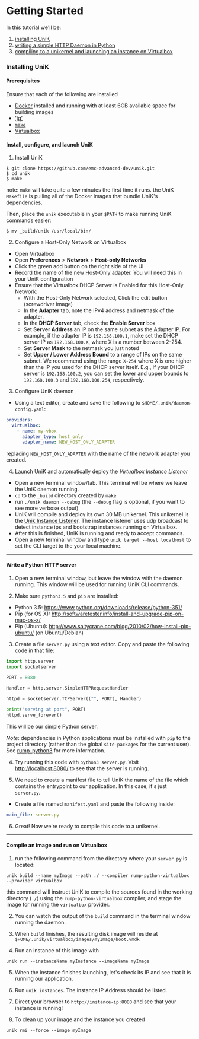 # Getting Started

In this tutorial we'll be:
  1. [installing UniK](getting_started.md#installing-unik)
  2. [writing a simple HTTP Daemon in Python](getting_started.md#write-a-python-http-server)
  3. [compiling to a unikernel and launching an instance on Virtualbox](getting_started.md#compile-an-image-and-run-on-virtualbox)

### Installing UniK
#### Prerequisites
Ensure that each of the following are installed
- [Docker](http://www.docker.com/) installed and running with at least 6GB available space for building images
- ['jq'](https://stedolan.github.io/jq/)
- [`make`](https://www.gnu.org/software/make/)
- [Virtualbox](https://www.virtualbox.org/)

#### Install, configure, and launch UniK
1. Install UniK
  ```
  $ git clone https://github.com/emc-advanced-dev/unik.git
  $ cd unik
  $ make
  ```
  note: `make` will take quite a few minutes the first time it runs. the UniK `Makefile` is pulling all of the Docker images that bundle UniK's dependencies.

  Then, place the `unik` executable in your `$PATH` to make running UniK commands easier:
  ```
  $ mv _build/unik /usr/local/bin/
  ```

2. Configure a Host-Only Network on Virtualbox
  * Open Virtualbox
  * Open **Preferences** > **Network** > **Host-only Networks**
  * Click the green add button on the right side of the UI
  * Record the name of the new Host-Only adapter. You will need this in your UniK configuration
  * Ensure that the Virtualbox DHCP Server is Enabled for this Host-Only Network:
    * With the Host-Only Network selected, Click the edit button (screwdriver image)
    * In the **Adapter** tab, note the IPv4 address and netmask of the adapter.
    * In the **DHCP Server** tab, check the **Enable Server** box
    * Set **Server Address** an IP on the same subnet as the Adapter IP. For example, if the adapter IP is `192.168.100.1`, make set the DHCP server IP as `192.168.100.X`, where X is a number between 2-254.
    * Set **Server Mask** to the netmask you just noted
    * Set **Upper / Lower Address Bound** to a range of IPs on the same subnet. We recommend using the range `X-254` where X is one higher than the IP you used for the DHCP server itself. E.g., if your DHCP server is `192.168.100.2`, you can set the lower and upper bounds to `192.168.100.3` and `192.168.100.254`, respectively.

3. Configure UniK daemon
  * Using a text editor, create and save the following to `$HOME/.unik/daemon-config.yaml`:
  ```yaml
  providers:
    virtualbox:
      - name: my-vbox
        adapter_type: host_only
        adapter_name: NEW_HOST_ONLY_ADAPTER
  ```
  replacing `NEW_HOST_ONLY_ADAPTER` with the name of the network adapter you created.

4. Launch UniK and automatically deploy the *Virtualbox Instance Listener*
  * Open a new terminal window/tab. This terminal will be where we leave the UniK daemon running.
  * `cd` to the `_build` directory created by `make`
  * run `./unik daemon --debug` (the `--debug` flag is optional, if you want to see more verbose output)
  * UniK will compile and deploy its own 30 MB unikernel. This unikernel is the [Unik Instance Listener](./instance_listener.md). The instance listener uses udp broadcast to detect instance ips and bootstrap instances running on Virtualbox.
  * After this is finished, UniK is running and ready to accept commands.
  * Open a new terminal window and type `unik target --host localhost` to set the CLI target to the your local machine.

---

#### Write a Python HTTP server
1. Open a new terminal window, but leave the window with the daemon running. This window will be used for running UniK CLI commands.

2. Make sure `python3.5` and `pip` are installed:
  * Python 3.5: https://www.python.org/downloads/release/python-351/
  * Pip (for OS X): http://softwaretester.info/install-and-upgrade-pip-on-mac-os-x/
  * Pip (Ubuntu): http://www.saltycrane.com/blog/2010/02/how-install-pip-ubuntu/ (on Ubuntu/Debian)

3. Create a file `server.py` using a text editor. Copy and paste the following code in that file:

  ```python
  import http.server
  import socketserver

  PORT = 8080

  Handler = http.server.SimpleHTTPRequestHandler

  httpd = socketserver.TCPServer(("", PORT), Handler)

  print("serving at port", PORT)
  httpd.serve_forever()

  ```

  This will be our simple Python server.

  *Note*: dependencies in Python applications must be installed with `pip` to the project directory (rather than the global `site-packages` for the current user). See [rump-python3](compilers/rump.md#python-3) for more information.

4. Try running this code with `python3 server.py`. Visit [http://localhost:8080/](http://localhost:8080/) to see that the server is running.

5. We need to create a manifest file to tell UniK the name of the file which contains the entrypoint to our application. In this case, it's just `server.py`.

  * Create a file named `manifest.yaml` and paste the following inside:
  ```yaml
  main_file: server.py
  ```

6. Great! Now we're ready to compile this code to a unikernel.

---

#### Compile an image and run on Virtualbox

1. run the following command from the directory where your `server.py` is located:
  ```
  unik build --name myImage --path ./ --compiler rump-python-virtualbox --provider virtualbox
  ```
  this command will instruct UniK to compile the sources found in the working directory (`./`) using the `rump-python-virtualbox` compiler, and stage the image for running the `virtualbox` provider.

2. You can watch the output of the `build` command in the terminal window running the daemon.

3. When `build` finishes, the resulting disk image will reside at `$HOME/.unik/virtualbox/images/myImage/boot.vmdk`

4. Run an instance of this image with
  ```
  unik run --instanceName myInstance --imageName myImage
  ```

5. When the instance finishes launching, let's check its IP and see that it is running our application.

6. Run `unik instances`. The instance IP Address should be listed.

7. Direct your browser to `http://instance-ip:8080` and see that your instance is running!

8. To clean up your image and the instance you created
  ```
  unik rmi --force --image myImage
  ```
